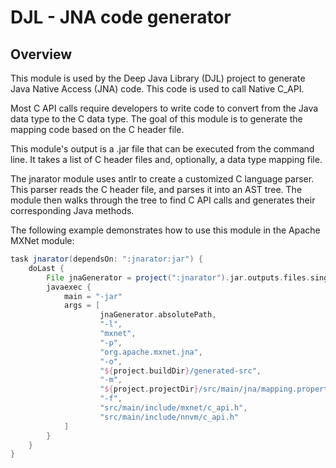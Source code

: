 # DJL - JNA code generator

## Overview

This module is used by the Deep Java Library (DJL) project to generate Java Native Access (JNA) code. This code is used to call Native
C_API.

Most C API calls require developers to write code to convert from the Java data type to the C data type.
The goal of this module is to generate the mapping code based on the C header file. 

This module's output is a .jar file that can be executed from the command line.
It takes a list of C header files and, optionally, a data type mapping file.

The jnarator module uses antlr to create a customized C language parser. This parser
reads the C header file, and parses it into an AST tree. The module then
walks through the tree to find C API calls and generates their corresponding Java methods.

The following example demonstrates how to use this module in the Apache MXNet module:

```groovy
task jnarator(dependsOn: ":jnarator:jar") {
    doLast {
        File jnaGenerator = project(":jnarator").jar.outputs.files.singleFile
        javaexec {
            main = "-jar"
            args = [
                    jnaGenerator.absolutePath,
                    "-l",
                    "mxnet",
                    "-p",
                    "org.apache.mxnet.jna",
                    "-o",
                    "${project.buildDir}/generated-src",
                    "-m",
                    "${project.projectDir}/src/main/jna/mapping.properties",
                    "-f",
                    "src/main/include/mxnet/c_api.h",
                    "src/main/include/nnvm/c_api.h"
            ]
        }
    }
}

```
